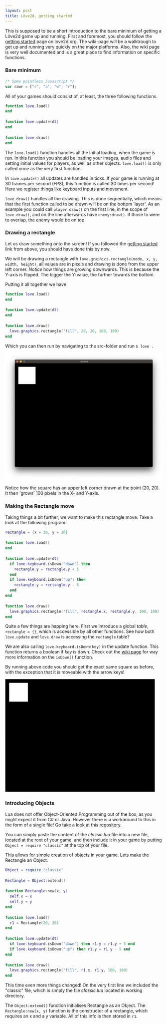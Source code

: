```yaml
---
layout: post
title: Löve2d, getting started
---
```


This is supposed to be a short introduction to the bare minimum of getting
a Löve2d game up and running. First and foremost, you should follow the
[getting started](https://love2d.org/wiki/Getting_Started) page on love2d.org.
The wiki-page will be a walktrough to get up and running very quickly on the 
major platforms. Also, the wiki page is very well documented and is a great
place to find information on specific functions. 

### Bare minimum

```javascript
/* Some pointless Javascript */
var rawr = ["r", "a", "w", "r"];
```

All of your games should consist of, at least, the three following functions. 
```lua
function love.load()
end

function love.update(dt)
end

function love.draw()
end
```

The `love.load()` function handles all the initial loading, when the game is
run. In this function you should be loading your images, audio files and
setting initial values for players, as well as other objects. `love.load()` is
only called once as the very first function.

In `love.update()` all updates are handled in ticks. If your game is running at
30 frames per second (FPS), this function is called 30 times per second! Here
we register things like keyboard inputs and movement. 

`love.draw()` handles all the drawing. This is done sequentially, which means
that the first function called to be drawn will be on the bottom 'layer'. As an
example you could call `player:draw()` on the first line, in the scope of
`love.draw()`, and on the line afterwards have `enemy:draw()`. If those to were
to overlap, the enemy would be on top.

### Drawing a rectangle 

Let us draw something onto the screen! If you followed the [getting started](https://love2d.org/wiki/Getting_Started) link from above, you should have done this by now. 

We will be drawing a rectangle with `love.graphics.rectangle(mode, x, y, width,
height)`, all values are in pixels and drawing is done from the upper left
corner. *Notice* how things are growing downwards. This is because the Y-axis
is flipped. The bigger the Y-value, the further towards the bottom.

Putting it all together we have
```lua
function love.load()
end

function love.update(dt)
end

function love.draw()
  love.graphics.rectangle("fill", 20, 20, 100, 100)
end
```

Which you can then run by navigating to the src-folder and run `$ love .` 

![Drawing a rectangle](/images/2020-11-09/drawsquare.png)

Notice how the square has an upper left corner drawn at the point (20, 20). It
then 'grows' 100 pixels in the X- and Y-axis.

### Making the Rectangle move 

Taking things a bit further, we want to make this rectangle move. Take a look
at the following program.
```lua
rectangle = {x = 20, y = 20}

function love.load()
end

function love.update(dt)
  if love.keyboard.isDown("down") then
    rectangle.y = rectangle.y + 5
  end
  if love.keyboard.isDown("up") then
    rectangle.y = rectangle.y - 5
  end
end

function love.draw()
  love.graphics.rectangle("fill", rectangle.x, rectangle.y, 100, 100)
end
```
Quite a few things are happing here. First we introduce a global *table*,
`rectangle = {}`, which is accessible by all other functions. See how both
`love.update` and `love.draw` is accessing the `rectangle` table?

We are also calling `love.keyboard.isDown(key)` in the update function. This
function returns a boolean if *key* is down. Check out the [wiki page](https://love2d.org/wiki/love.keyboard.isDown) for way
more information on the `isDown()` function.

By running above code you should get the exact same square as before, with the
exception that it is moveable with the arrow keys!

![A moveable rectangle](/images/2020-11-09/moverec.gif)

### Introducing Objects

Lua does not offer Object-Oriented Programming out of the box, as you might
expect it from C# or Java. However there is a workaround to this in the form of
a single file! Go take a look at this [repository](https://github.com/rxi/classic).

You can simply paste the content of the *classic.lua* file into a new file,
located at the root of your game, and then include it in your game by putting
`Object = require "classic"` at the top of your file. 

This allows for simple creation of objects in your game. Lets make the
Rectangle an Object.

```lua
Object = require "classic"

Rectangle = Object:extend()

function Rectangle:new(x, y)
  self.x = x
  self.y = y
end

function love.load()
  r1 = Rectangle(20, 20)
end

function love.update(dt)
  if love.keyboard.isDown("down") then r1.y = r1.y + 5 end
  if love.keyboard.isDown("up") then r1.y = r1.y - 5 end
end

function love.draw()
  love.graphics.rectangle("fill", r1.x, r1.y, 100, 100)
end
````

This time even more things changed! 
On the very first line we included the "classic" file, which is simply the file
*classic.lua* located in working directory.

The `Object:extend()` function initialises Rectangle as an Object. The
`Rectangle:new(x, y)` function is the constructor of a rectangle, which
requires an x and a y variable. All of this info is then stored in `r1`.
